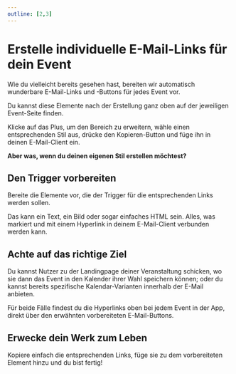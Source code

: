 ```yaml
---
outline: [2,3]
---
```


# Erstelle individuelle E-Mail-Links für dein Event

Wie du vielleicht bereits gesehen hast, bereiten wir automatisch wunderbare E-Mail-Links und -Buttons für jedes Event vor.

Du kannst diese Elemente nach der Erstellung ganz oben auf der jeweiligen Event-Seite finden.

Klicke auf das Plus, um den Bereich zu erweitern, wähle einen entsprechenden Stil aus, drücke den Kopieren-Button und füge ihn in deinen E-Mail-Client ein.

**Aber was, wenn du deinen eigenen Stil erstellen möchtest?**

## Den Trigger vorbereiten

Bereite die Elemente vor, die der Trigger für die entsprechenden Links werden sollen.

Das kann ein Text, ein Bild oder sogar einfaches HTML sein. Alles, was markiert und mit einem Hyperlink in deinem E-Mail-Client verbunden werden kann.

## Achte auf das richtige Ziel

Du kannst Nutzer zu der Landingpage deiner Veranstaltung schicken, wo sie dann das Event in den Kalender ihrer Wahl speichern können; oder du kannst bereits spezifische Kalendar-Varianten innerhalb der E-Mail anbieten.

Für beide Fälle findest du die Hyperlinks oben bei jedem Event in der App, direkt über den erwähnten vorbereiteten E-Mail-Buttons.

## Erwecke dein Werk zum Leben

Kopiere einfach die entsprechenden Links, füge sie zu dem vorbereiteten Element hinzu und du bist fertig!

